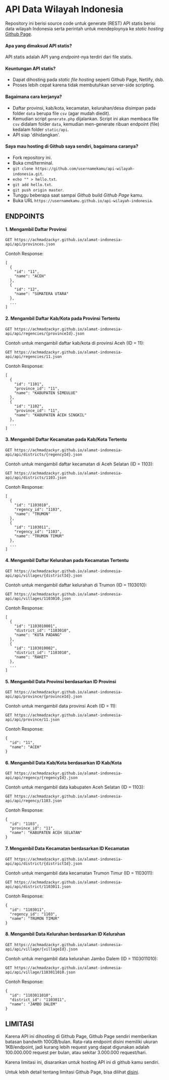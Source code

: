 # API Data Wilayah Indonesia

Repository ini berisi source code untuk generate (REST) API statis berisi data wilayah Indonesia
serta perintah untuk mendeploynya ke _static hosting_ [Github Page](https://pages.github.com/).

#### Apa yang dimaksud API statis?

API statis adalah API yang _endpoint_-nya terdiri dari file statis.

#### Keuntungan API statis?

- Dapat dihosting pada _static file hosting_ seperti Github Page, Netlify, dsb.
- Proses lebih cepat karena tidak membutuhkan server-side scripting.

#### Bagaimana cara kerjanya?

- Daftar provinsi, kab/kota, kecamatan, kelurahan/desa disimpan pada folder `data` berupa file `csv` (agar mudah diedit).
- Kemudian script `generate.php` dijalankan. Script ini akan membaca file `csv` didalam folder `data`, kemudian men-generate ribuan endpoint (file) kedalam folder `static/api`.
- API siap 'dihidangkan'.

#### Saya mau hosting di Github saya sendiri, bagaimana caranya?

- Fork repository ini.
- Buka cmd/terminal.
- `git clone https://github.com/usernamekamu/api-wilayah-indonesia.git`.
- `echo "" > hello.txt`.
- `git add hello.txt`.
- `git push origin master`.
- Tunggu beberapa saat sampai _Github_ build _Github Page_ kamu.
- Buka URL `https://usernamekamu.github.io/api-wilayah-indonesia`.

## ENDPOINTS

#### 1. Mengambil Daftar Provinsi

```
GET https://achmadzackyr.github.io/alamat-indonesia-api/api/provinces.json
```

Contoh Response:

```
[
  {
    "id": "11",
    "name": "ACEH"
  },
  {
    "id": "12",
    "name": "SUMATERA UTARA"
  },
  ...
]
```

#### 2. Mengambil Daftar Kab/Kota pada Provinsi Tertentu

```
GET https://achmadzackyr.github.io/alamat-indonesia-api/api/regencies/{provinceId}.json
```

Contoh untuk mengambil daftar kab/kota di provinsi Aceh (ID = 11):

```
GET https://achmadzackyr.github.io/alamat-indonesia-api/api/regencies/11.json
```

Contoh Response:

```
[
  {
    "id": "1101",
    "province_id": "11",
    "name": "KABUPATEN SIMEULUE"
  },
  {
    "id": "1102",
    "province_id": "11",
    "name": "KABUPATEN ACEH SINGKIL"
  },
  ...
]
```

#### 3. Mengambil Daftar Kecamatan pada Kab/Kota Tertentu

```
GET https://achmadzackyr.github.io/alamat-indonesia-api/api/districts/{regencyId}.json
```

Contoh untuk mengambil daftar kecamatan di Aceh Selatan (ID = 1103):

```
GET https://achmadzackyr.github.io/alamat-indonesia-api/api/districts/1103.json
```

Contoh Response:

```
[
  {
    "id": "1103010",
    "regency_id": "1103",
    "name": "TRUMON"
  },
  {
    "id": "1103011",
    "regency_id": "1103",
    "name": "TRUMON TIMUR"
  },
  ...
]
```

#### 4. Mengambil Daftar Kelurahan pada Kecamatan Tertentu

```
GET https://achmadzackyr.github.io/alamat-indonesia-api/api/villages/{districtId}.json
```

Contoh untuk mengambil daftar kelurahan di Trumon (ID = 1103010):

```
GET https://achmadzackyr.github.io/alamat-indonesia-api/api/villages/1103010.json
```

Contoh Response:

```
[
  {
    "id": "1103010001",
    "district_id": "1103010",
    "name": "KUTA PADANG"
  },
  {
    "id": "1103010002",
    "district_id": "1103010",
    "name": "RAKET"
  },
  ...
]
```

#### 5. Mengambil Data Provinsi berdasarkan ID Provinsi

```
GET https://achmadzackyr.github.io/alamat-indonesia-api/api/province/{provinceId}.json
```

Contoh untuk mengambil data provinsi Aceh (ID = 11):

```
GET https://achmadzackyr.github.io/alamat-indonesia-api/api/province/11.json
```

Contoh Response:

```
{
  "id": "11",
  "name": "ACEH"
}
```

#### 6. Mengambil Data Kab/Kota berdasarkan ID Kab/Kota

```
GET https://achmadzackyr.github.io/alamat-indonesia-api/api/regency/{regencyId}.json
```

Contoh untuk mengambil data kabupaten Aceh Selatan (ID = 1103):

```
GET https://achmadzackyr.github.io/alamat-indonesia-api/api/regency/1103.json
```

Contoh Response:

```
{
  "id": "1103",
  "province_id": "11",
  "name": "KABUPATEN ACEH SELATAN"
}
```

#### 7. Mengambil Data Kecamatan berdasarkan ID Kecamatan

```
GET https://achmadzackyr.github.io/alamat-indonesia-api/api/district/{districtId}.json
```

Contoh untuk mengambil data kecamatan Trumon Timur (ID = 1103011):

```
GET https://achmadzackyr.github.io/alamat-indonesia-api/api/district/1103011.json
```

Contoh Response:

```
{
  "id": "1103011",
  "regency_id": "1103",
  "name": "TRUMON TIMUR"
}
```

#### 8. Mengambil Data Kelurahan berdasarkan ID Kelurahan

```
GET https://achmadzackyr.github.io/alamat-indonesia-api/api/village/{villageId}.json
```

Contoh untuk mengambil data kelurahan Jambo Dalem (ID = 1103011010):

```
GET https://achmadzackyr.github.io/alamat-indonesia-api/api/village/1103011010.json
```

Contoh Response:

```
{
  "id": "1103011010",
  "district_id": "1103011",
  "name": "JAMBO DALEM"
}
```

## LIMITASI

Karena API ini dihosting di Github Page, Github Page sendiri memberikan batasan bandwith 100GB/bulan. Rata-rata endpoint disini memiliki ukuran 1KB/endpoint, jadi kurang lebih request yang dapat digunakan adalah 100.000.000 request per bulan, atau sekitar 3.000.000 request/hari.

Karena limitasi ini, disarankan untuk hosting API ini di github kamu sendiri.

Untuk lebih detail tentang limitasi Github Page, bisa dilihat [disini](https://help.github.com/en/articles/about-github-pages#usage-limits).
